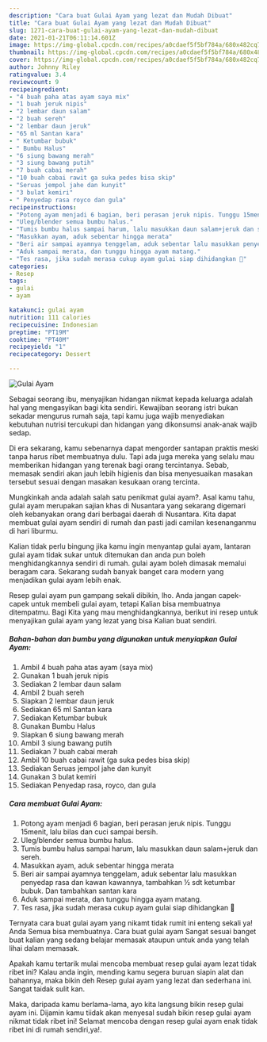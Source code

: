 ```yaml
---
description: "Cara buat Gulai Ayam yang lezat dan Mudah Dibuat"
title: "Cara buat Gulai Ayam yang lezat dan Mudah Dibuat"
slug: 1271-cara-buat-gulai-ayam-yang-lezat-dan-mudah-dibuat
date: 2021-01-21T06:11:14.601Z
image: https://img-global.cpcdn.com/recipes/a0cdaef5f5bf784a/680x482cq70/gulai-ayam-foto-resep-utama.jpg
thumbnail: https://img-global.cpcdn.com/recipes/a0cdaef5f5bf784a/680x482cq70/gulai-ayam-foto-resep-utama.jpg
cover: https://img-global.cpcdn.com/recipes/a0cdaef5f5bf784a/680x482cq70/gulai-ayam-foto-resep-utama.jpg
author: Johnny Riley
ratingvalue: 3.4
reviewcount: 9
recipeingredient:
- "4 buah paha atas ayam saya mix"
- "1 buah jeruk nipis"
- "2 lembar daun salam"
- "2 buah sereh"
- "2 lembar daun jeruk"
- "65 ml Santan kara"
- " Ketumbar bubuk"
- " Bumbu Halus"
- "6 siung bawang merah"
- "3 siung bawang putih"
- "7 buah cabai merah"
- "10 buah cabai rawit ga suka pedes bisa skip"
- "Seruas jempol jahe dan kunyit"
- "3 bulat kemiri"
- " Penyedap rasa royco dan gula"
recipeinstructions:
- "Potong ayam menjadi 6 bagian, beri perasan jeruk nipis. Tunggu 15menit, lalu bilas dan cuci sampai bersih."
- "Uleg/blender semua bumbu halus."
- "Tumis bumbu halus sampai harum, lalu masukkan daun salam+jeruk dan sereh."
- "Masukkan ayam, aduk sebentar hingga merata"
- "Beri air sampai ayamnya tenggelam, aduk sebentar lalu masukkan penyedap rasa dan kawan kawannya, tambahkan ½ sdt ketumbar bubuk. Dan tambahkan santan kara"
- "Aduk sampai merata, dan tunggu hingga ayam matang."
- "Tes rasa, jika sudah merasa cukup ayam gulai siap dihidangkan 🥰"
categories:
- Resep
tags:
- gulai
- ayam

katakunci: gulai ayam 
nutrition: 111 calories
recipecuisine: Indonesian
preptime: "PT19M"
cooktime: "PT40M"
recipeyield: "1"
recipecategory: Dessert

---
```



![Gulai Ayam](https://img-global.cpcdn.com/recipes/a0cdaef5f5bf784a/680x482cq70/gulai-ayam-foto-resep-utama.jpg)

Sebagai seorang ibu, menyajikan hidangan nikmat kepada keluarga adalah hal yang mengasyikan bagi kita sendiri. Kewajiban seorang istri bukan sekadar mengurus rumah saja, tapi kamu juga wajib menyediakan kebutuhan nutrisi tercukupi dan hidangan yang dikonsumsi anak-anak wajib sedap.

Di era  sekarang, kamu sebenarnya dapat mengorder santapan praktis meski tanpa harus ribet membuatnya dulu. Tapi ada juga mereka yang selalu mau memberikan hidangan yang terenak bagi orang tercintanya. Sebab, memasak sendiri akan jauh lebih higienis dan bisa menyesuaikan masakan tersebut sesuai dengan masakan kesukaan orang tercinta. 



Mungkinkah anda adalah salah satu penikmat gulai ayam?. Asal kamu tahu, gulai ayam merupakan sajian khas di Nusantara yang sekarang digemari oleh kebanyakan orang dari berbagai daerah di Nusantara. Kita dapat membuat gulai ayam sendiri di rumah dan pasti jadi camilan kesenanganmu di hari liburmu.

Kalian tidak perlu bingung jika kamu ingin menyantap gulai ayam, lantaran gulai ayam tidak sukar untuk ditemukan dan anda pun boleh menghidangkannya sendiri di rumah. gulai ayam boleh dimasak memalui beragam cara. Sekarang sudah banyak banget cara modern yang menjadikan gulai ayam lebih enak.

Resep gulai ayam pun gampang sekali dibikin, lho. Anda jangan capek-capek untuk membeli gulai ayam, tetapi Kalian bisa membuatnya ditempatmu. Bagi Kita yang mau menghidangkannya, berikut ini resep untuk menyajikan gulai ayam yang lezat yang bisa Kalian buat sendiri.

<!--inarticleads1-->

##### Bahan-bahan dan bumbu yang digunakan untuk menyiapkan Gulai Ayam:

1. Ambil 4 buah paha atas ayam (saya mix)
1. Gunakan 1 buah jeruk nipis
1. Sediakan 2 lembar daun salam
1. Ambil 2 buah sereh
1. Siapkan 2 lembar daun jeruk
1. Sediakan 65 ml Santan kara
1. Sediakan  Ketumbar bubuk
1. Gunakan  Bumbu Halus
1. Siapkan 6 siung bawang merah
1. Ambil 3 siung bawang putih
1. Sediakan 7 buah cabai merah
1. Ambil 10 buah cabai rawit (ga suka pedes bisa skip)
1. Sediakan Seruas jempol jahe dan kunyit
1. Gunakan 3 bulat kemiri
1. Sediakan  Penyedap rasa, royco, dan gula




<!--inarticleads2-->

##### Cara membuat Gulai Ayam:

1. Potong ayam menjadi 6 bagian, beri perasan jeruk nipis. Tunggu 15menit, lalu bilas dan cuci sampai bersih.
1. Uleg/blender semua bumbu halus.
1. Tumis bumbu halus sampai harum, lalu masukkan daun salam+jeruk dan sereh.
1. Masukkan ayam, aduk sebentar hingga merata
1. Beri air sampai ayamnya tenggelam, aduk sebentar lalu masukkan penyedap rasa dan kawan kawannya, tambahkan ½ sdt ketumbar bubuk. Dan tambahkan santan kara
1. Aduk sampai merata, dan tunggu hingga ayam matang.
1. Tes rasa, jika sudah merasa cukup ayam gulai siap dihidangkan 🥰




Ternyata cara buat gulai ayam yang nikamt tidak rumit ini enteng sekali ya! Anda Semua bisa membuatnya. Cara buat gulai ayam Sangat sesuai banget buat kalian yang sedang belajar memasak ataupun untuk anda yang telah lihai dalam memasak.

Apakah kamu tertarik mulai mencoba membuat resep gulai ayam lezat tidak ribet ini? Kalau anda ingin, mending kamu segera buruan siapin alat dan bahannya, maka bikin deh Resep gulai ayam yang lezat dan sederhana ini. Sangat taidak sulit kan. 

Maka, daripada kamu berlama-lama, ayo kita langsung bikin resep gulai ayam ini. Dijamin kamu tiidak akan menyesal sudah bikin resep gulai ayam nikmat tidak ribet ini! Selamat mencoba dengan resep gulai ayam enak tidak ribet ini di rumah sendiri,ya!.

